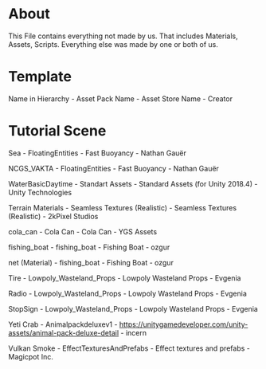 # About
This File contains everything not made by us. That includes Materials, Assets, Scripts.
Everything else was made by one or both of us.

# Template
Name in Hierarchy - Asset Pack Name - Asset Store Name - Creator

# Tutorial Scene
Sea - FloatingEntities - Fast Buoyancy - Nathan Gauër

NCGS_VAKTA - FloatingEntities - Fast Buoyancy - Nathan Gauër

WaterBasicDaytime - Standart Assets - Standard Assets (for Unity 2018.4) - Unity Technologies

Terrain Materials - Seamless Textures (Realistic) - Seamless Textures (Realistic) - 2kPixel Studios

cola_can - Cola Can - Cola Can - YGS Assets

fishing_boat - fishing_boat - Fishing Boat - ozgur

net (Material) - fishing_boat - Fishing Boat - ozgur

Tire - Lowpoly_Wasteland_Props - Lowpoly Wasteland Props - Evgenia

Radio - Lowpoly_Wasteland_Props - Lowpoly Wasteland Props - Evgenia

StopSign - Lowpoly_Wasteland_Props - Lowpoly Wasteland Props - Evgenia

Yeti Crab - Animalpackdeluxev1 - https://unitygamedeveloper.com/unity-assets/animal-pack-deluxe-detail - incern

Vulkan Smoke - EffectTexturesAndPrefabs - Effect textures and prefabs - Magicpot Inc.